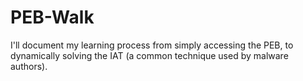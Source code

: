 # PEB-Walk

I'll document my learning process from simply accessing the PEB, to dynamically solving the IAT (a common technique used by malware authors).
